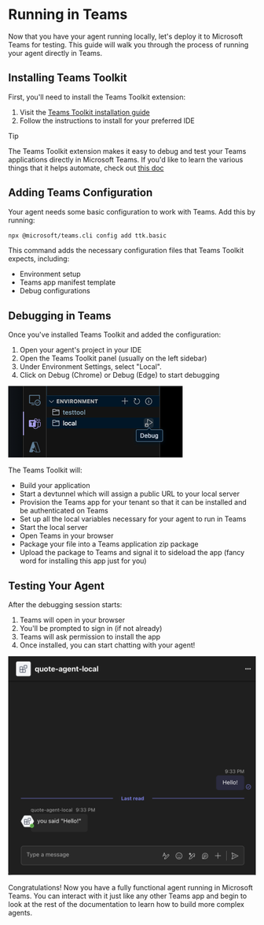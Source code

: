 # Running in Teams

Now that you have your agent running locally, let's deploy it to Microsoft Teams for testing. This guide will walk you through the process of running your agent directly in Teams.

## Installing Teams Toolkit

First, you'll need to install the Teams Toolkit extension:

1. Visit the [Teams Toolkit installation guide](https://learn.microsoft.com/en-us/microsoftteams/platform/toolkit/install-teams-toolkit?tabs=vscode)
2. Follow the instructions to install for your preferred IDE

> [!TIP]
> The Teams Toolkit extension makes it easy to debug and test your Teams applications directly in Microsoft Teams. If you'd like to learn the various things that it helps automate, check out [this doc](../4.teams/1.core-concepts.md)

## Adding Teams Configuration

Your agent needs some basic configuration to work with Teams. Add this by running:

```bash
npx @microsoft/teams.cli config add ttk.basic
```

This command adds the necessary configuration files that Teams Toolkit expects, including:

- Environment setup
- Teams app manifest template
- Debug configurations

## Debugging in Teams

Once you've installed Teams Toolkit and added the configuration:

1. Open your agent's project in your IDE
2. Open the Teams Toolkit panel (usually on the left sidebar)
3. Under Environment Settings, select "Local".
4. Click on Debug (Chrome) or Debug (Edge) to start debugging

![Teams Toolkit](teams-toolkit.png)

The Teams Toolkit will:

- Build your application
- Start a devtunnel which will assign a public URL to your local server
- Provision the Teams app for your tenant so that it can be installed and be authenticated on Teams
- Set up all the local variables necessary for your agent to run in Teams
- Start the local server
- Open Teams in your browser
- Package your file into a Teams application zip package
- Upload the package to Teams and signal it to sideload the app (fancy word for installing this app just for you)

## Testing Your Agent

After the debugging session starts:

1. Teams will open in your browser
2. You'll be prompted to sign in (if not already)
3. Teams will ask permission to install the app
4. Once installed, you can start chatting with your agent!

![Example on Teams](example-on-teams.png)

Congratulations! Now you have a fully functional agent running in Microsoft Teams. You can interact with it just like any other Teams app and begin to look at the rest of the documentation to learn how to build more complex agents.
